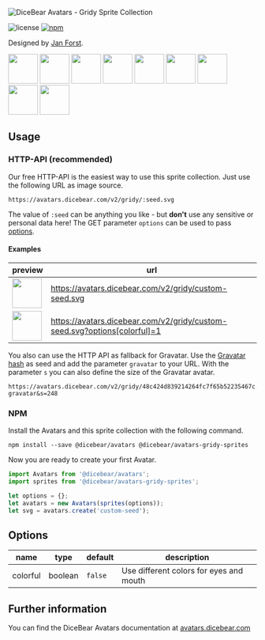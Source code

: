 ![DiceBear Avatars - Gridy Sprite Collection](https://raw.githubusercontent.com/DiceBear/avatars/master/packages/avatars-gridy-sprites/banner.svg?sanitize=true)

![license](https://img.shields.io/npm/l/@dicebear/avatars-gridy-sprites.svg?style=flat-square)
[![npm](https://img.shields.io/npm/v/@dicebear/avatars-gridy-sprites.svg?style=flat-square)](https://www.npmjs.com/package/@dicebear/avatars-gridy-sprites)

Designed by [Jan Forst](https://github.com/darosh/gridy-avatars).

<p>
    <img src="https://avatars.dicebear.com/v2/gridy/1.svg" width="60" />
    <img src="https://avatars.dicebear.com/v2/gridy/2.svg" width="60" />
    <img src="https://avatars.dicebear.com/v2/gridy/3.svg" width="60" />
    <img src="https://avatars.dicebear.com/v2/gridy/4.svg" width="60" />
    <img src="https://avatars.dicebear.com/v2/gridy/5.svg" width="60" />
    <img src="https://avatars.dicebear.com/v2/gridy/6.svg" width="60" />
    <img src="https://avatars.dicebear.com/v2/gridy/7.svg" width="60" />
    <img src="https://avatars.dicebear.com/v2/gridy/8.svg" width="60" />
    <img src="https://avatars.dicebear.com/v2/gridy/9.svg" width="60" />
</p>

## Usage

### HTTP-API (recommended)

Our free HTTP-API is the easiest way to use this sprite collection. Just use the following URL as image source.

    https://avatars.dicebear.com/v2/gridy/:seed.svg

The value of `:seed` can be anything you like - but **don't** use any sensitive or personal data here! The GET parameter
`options` can be used to pass [options](#options).

#### Examples

| preview                                                                                            | url                                                                       |
| -------------------------------------------------------------------------------------------------- | ------------------------------------------------------------------------- |
| <img src="https://avatars.dicebear.com/v2/gridy/custom-seed.svg" width="60" />                     | https://avatars.dicebear.com/v2/gridy/custom-seed.svg                     |
| <img src="https://avatars.dicebear.com/v2/gridy/custom-seed.svg?options[colorful]=1" width="60" /> | https://avatars.dicebear.com/v2/gridy/custom-seed.svg?options[colorful]=1 |

You also can use the HTTP API as fallback for Gravatar. Use the [Gravatar hash](https://en.gravatar.com/site/implement/hash/) as seed
and add the parameter `gravatar` to your URL. With the parameter `s` you can also define the size of the Gravatar avatar.

    https://avatars.dicebear.com/v2/gridy/48c424d839214264fc7f65b52235467c.svg?gravatar&s=248

### NPM

Install the Avatars and this sprite collection with the following command.

    npm install --save @dicebear/avatars @dicebear/avatars-gridy-sprites

Now you are ready to create your first Avatar.

```js
import Avatars from '@dicebear/avatars';
import sprites from '@dicebear/avatars-gridy-sprites';

let options = {};
let avatars = new Avatars(sprites(options));
let svg = avatars.create('custom-seed');
```

## Options

| name     | type    | default | description                             |
| -------- | ------- | ------- | --------------------------------------- |
| colorful | boolean | `false` | Use different colors for eyes and mouth |

## Further information

You can find the DiceBear Avatars documentation at [avatars.dicebear.com](https://avatars.dicebear.com)
